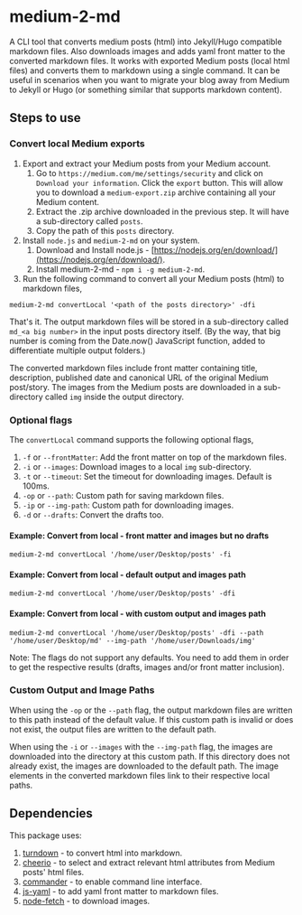 # medium-2-md

A CLI tool that converts medium posts (html) into Jekyll/Hugo compatible markdown files. Also downloads images and adds yaml front matter to the converted markdown files.
It works with exported Medium posts (local html files) and converts them to markdown using a single command. It can be useful in scenarios when you want to migrate your blog away from Medium to Jekyll or Hugo (or something similar that supports markdown content).

## Steps to use

### Convert local Medium exports

1. Export and extract your Medium posts from your Medium account.
   1. Go to `https://medium.com/me/settings/security` and click on `Download your information`. Click the `export` button. This will allow you to download a `medium-export.zip` archive containing all your Medium content.
   1. Extract the .zip archive downloaded in the previous step. It will have a sub-directory called `posts`.
   1. Copy the path of this `posts` directory.
1. Install `node.js` and `medium-2-md` on your system.
   1. Download and Install node.js - [https://nodejs.org/en/download/](https://nodejs.org/en/download/).
   1. Install medium-2-md - `npm i -g medium-2-md`.
1. Run the following command to convert all your Medium posts (html) to markdown files,

```code
medium-2-md convertLocal '<path of the posts directory>' -dfi
```

That's it. The output markdown files will be stored in a sub-directory called `md_<a big number>` in the input posts directory itself. (By the way, that big number is coming from the Date.now() JavaScript function, added to differentiate multiple output folders.)

The converted markdown files include front matter containing title, description, published date and canonical URL of the original Medium post/story. The images from the Medium posts are downloaded in a sub-directory called `img` inside the output directory.

### Optional flags

The `convertLocal` command supports the following optional flags,

1. `-f` or `--frontMatter`: Add the front matter on top of the markdown files.
1. `-i` or `--images`: Download images to a local `img` sub-directory.
1. `-t` or `--timeout`: Set the timeout for downloading images. Default is 100ms.
1. `-op` or `--path`: Custom path for saving markdown files.
1. `-ip` or `--img-path`: Custom path for downloading images.
1. `-d` or `--drafts`: Convert the drafts too.

#### Example: Convert from local - front matter and images but no drafts

```code
medium-2-md convertLocal '/home/user/Desktop/posts' -fi
```

#### Example: Convert from local - default output and images path

```code
medium-2-md convertLocal '/home/user/Desktop/posts' -dfi
```

#### Example: Convert from local - with custom output and images path

```code
medium-2-md convertLocal '/home/user/Desktop/posts' -dfi --path '/home/user/Desktop/md' --img-path '/home/user/Downloads/img'
```

Note: The flags do not support any defaults. You need to add them in order to get the respective results (drafts, images and/or front matter inclusion).

### Custom Output and Image Paths

When using the `-op` or the `--path` flag, the output markdown files are written to this path instead of the default value. If this custom path is invalid or does not exist, the output files are written to the default path.

When using the `-i` or `--images` with the `--img-path` flag, the images are downloaded into the directory at this custom path. If this directory does not already exist, the images are downloaded to the default path. The image elements in the converted markdown files link to their respective local paths.

## Dependencies

This package uses:

1. [turndown](https://github.com/domchristie/turndown) - to convert html into markdown.
1. [cheerio](https://github.com/cheeriojs/cheerio) - to select and extract relevant html attributes from Medium posts' html files.
1. [commander](https://github.com/tj/commander.js) - to enable command line interface.
1. [js-yaml](https://github.com/nodeca/js-yaml) - to add yaml front matter to markdown files.
1. [node-fetch](https://github.com/bitinn/node-fetch) - to download images.
